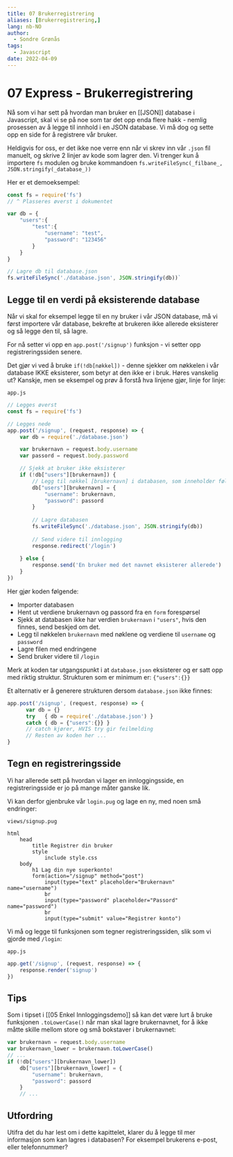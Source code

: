 ```yaml
---
title: 07 Brukerregistrering
aliases: [Brukerregistrering,]
lang: nb-NO
author:
  - Sondre Grønås
tags:
  - Javascript
date: 2022-04-09
---
```

# 07 Express - Brukerregistrering
Nå som vi har sett på hvordan man bruker en [[JSON]] database i Javascript, skal vi se på noe som tar det opp enda flere hakk - nemlig prosessen av å legge til innhold i en JSON database. Vi må dog og sette opp en side for å registrere vår bruker.

Heldigvis for oss, er det ikke noe verre enn når vi skrev inn vår `.json` fil manuelt, og skrive 2 linjer av kode som lagrer den. Vi trenger kun å importere `fs` modulen og bruke kommandoen `fs.writeFileSync(_filbane_, JSON.stringify(_database_))`

Her er et demoeksempel:
```javascript
const fs = require('fs')
// ^ Plasseres øverst i dokumentet

var db = {
	"users":{
		"test":{
			"username": "test",
			"password": "123456"
		}
	}
}

// Lagre db til database.json
fs.writeFileSync('./database.json', JSON.stringify(db))`
```

## Legge til en verdi på eksisterende database
Når vi skal for eksempel legge til en ny bruker i vår JSON database, må vi først importere vår database, bekrefte at brukeren ikke allerede eksisterer og så legge den til, så lagre.

For nå setter vi opp en `app.post('/signup')` funksjon - vi setter opp registreringssiden senere.

Det gjør vi ved å bruke `if(!db[nøkkel])` - denne sjekker om nøkkelen i vår database IKKE eksisterer, som betyr at den ikke er i bruk. Høres vanskelig ut? Kanskje, men se eksempel og prøv å forstå hva linjene gjør, linje for linje:

`app.js`
```javascript
// Legges øverst
const fs = require('fs')

// Legges nede
app.post('/signup', (request, response) => {
	var db = require('./database.json')

	var brukernavn = request.body.username
	var passord = request.body.password

	// Sjekk at bruker ikke eksisterer
	if (!db["users"][brukernavn]) {
		// Legg til nøkkel [brukernavn] i databasen, som inneholder følgende nøkler/verdier
		db["users"][brukernavn] = {
			"username": brukernavn,
			"password": passord
		}
		
		// Lagre databasen
		fs.writeFileSync('./database.json', JSON.stringify(db))
		
		// Send videre til innlogging
		response.redirect('/login')
		
	} else {
		response.send('En bruker med det navnet eksisterer allerede')
	}
})
```

Her gjør koden følgende:
- Importer databasen
- Hent ut verdiene brukernavn og passord fra en `form` forespørsel
- Sjekk at databasen ikke har verdien `brukernavn` i `"users"`, hvis den finnes, send beskjed om det.
- Legg til nøkkelen `brukernavn` med nøklene og verdiene til `username` og `password`
- Lagre filen med endringene
- Send bruker videre til `/login`

Merk at koden tar utgangspunkt i at `database.json` eksisterer og er satt opp med riktig struktur. Strukturen som er minimum er: `{"users":{}}`

Et alternativ er å generere strukturen dersom `database.json` ikke finnes:
```javascript
app.post('/signup', (request, response) => {
	  var db = {}
	  try   { db = require('./database.json') }
	  catch { db = {"users":{}} }
	  // catch kjører, HVIS try gir feilmelding
	  // Resten av koden her ...
}
```

## Tegn en registreringsside
Vi har allerede sett på hvordan vi lager en innloggingsside, en registreringsside er jo på mange måter ganske lik.

Vi kan derfor gjenbruke vår `login.pug` og lage en ny, med noen små endringer:

`views/signup.pug`
```pug
html
	head
		title Registrer din bruker
		style
			include style.css
	body
		h1 Lag din nye superkonto!
		form(action="/signup" method="post")
			input(type="text" placeholder="Brukernavn" name="username")
			br
			input(type="password" placeholder="Passord" name="password")
			br
			input(type="submit" value="Registrer konto")
```

Vi må og legge til funksjonen som tegner registreringssiden, slik som vi gjorde med `/login`:

`app.js`
```javascript
app.get('/signup', (request, response) => {
	response.render('signup')
})
```

## Tips
Som i tipset i [[05 Enkel Innloggingsdemo]] så kan det være lurt å bruke funksjonen `.toLowerCase()` når man skal lagre brukernavnet, for å ikke måtte skille mellom store og små bokstaver i brukernavnet:
```javascript
var brukernavn = request.body.username
var brukernavn_lower = brukernavn.toLowerCase()
// ...
if (!db["users"][brukernavn_lower])
	db["users"][brukernavn_lower] = {
		"username": brukernavn,
		"password": passord
	}
	// ...
```

## Utfordring
Utifra det du har lest om i dette kapittelet, klarer du å legge til mer informasjon som kan lagres i databasen? For eksempel brukerens e-post, eller telefonnummer?